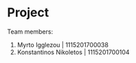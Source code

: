 # Project

Team members:
1. Myrto Igglezou  | 1115201700038
2. Konstantinos Nikoletos | 1115201700104
